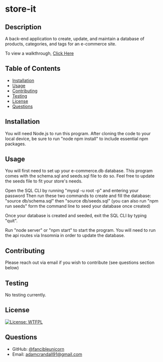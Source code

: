 # store-it

  ## Description

 A back-end application to create, update, and maintain a database of products, categories, and tags for an e-commerce site.
  
To view a walkthrough, [Click Here](https://drive.google.com/file/d/1UDQmfLQG4CP5Pzqe7s9Gp6ENQgPQMbJJ/view)
  
  ## Table of Contents
  
  * [Installation](#installation)
  * [Usage](#usage)
  * [Contributing](#contributing)
  * [Testing](#testing)
  * [License](#license)
  * [Questions](#questions)
  
  ## Installation

  You will need Node.js to run this program.  After cloning the code to your local device, be sure to run "node npm install" to include essential npm packages.
  
  ## Usage 
  
You will first need to set up your e-commerce.db database.  This program comes with the schema.sql and seeds.sql file to do so.  Feel free to update the seeds file to fit your store's needs.

Open the SQL CLI by running "mysql -u root -p" and entering your password
Then run these two commands to create and fill the database:
"source db/schema.sql"
then
"source db/seeds.sql"
(you can also run "npm run seeds" form the command line to seed your database once created)

Once your database is created and seeded, exit the SQL CLI by typing "quit".

Run "node server" or "npm start" to start the program.  You will need to run the api routes via Insomnia in order to update the database.
  
  ## Contributing

 Please reach out via email if you wish to contribute (see questions section below)
  
  ## Testing

  No testing currently.
  
  ## License

  [![License: WTFPL](https://img.shields.io/badge/License-WTFPL-brightgreen.svg)](http://www.wtfpl.net/about/)
  
  ## Questions
  
  * GitHub: [@fancibleunicorn](https://github.com/fancibleunicorn)
  * Email: adamcrandall91@gmail.com
